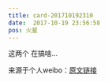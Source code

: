 ```yaml
---
title: card-201710192310
date:  2017-10-19 23:56:58
pos: 火星
---
```

这两个 在搞啥... 

来源于个人weibo：[原文链接](https://m.weibo.cn/status/Fr9v9xmq2?mblogid=Fr9v9xmq2)